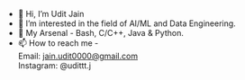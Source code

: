 - 👋 Hi, I’m Udit Jain
- 👀 I’m interested in the field of AI/ML and Data Engineering.
- 🔫 My Arsenal - Bash, C/C++, Java & Python.
- 📫 How to reach me - <br>
     Email: jain.udit0000@gmail.com <br>
     Instagram: @udittt.j

<!---
uditplayz/uditplayz is a ✨ special ✨ repository because its `README.md` (this file) appears on your GitHub profile.
You can click the Preview link to take a look at your changes.
--->
